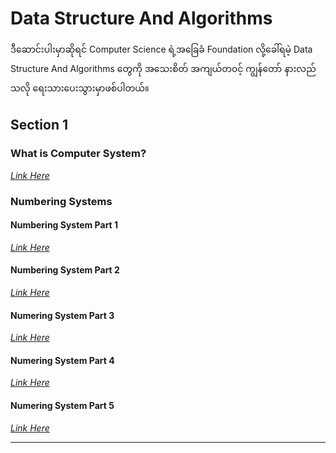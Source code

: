 # Data Structure And Algorithms

ဒီဆောင်းပါးမှာဆိုရင် Computer Science ရဲ့အခြေခံ Foundation လို့ခေါ်ရမဲ့ Data Structure And Algorithms တွေကို အသေးစိတ် အကျယ်တ၀င့် ကျွန်တော် နားလည်သလို ရေးသားပေးသွားမှာဖစ်ပါတယ်။


## Section 1

### What is Computer System?
*[Link Here](https://github.com/aungsannphyo/Data-Structure-And-Algorithms/blob/main/section-1/1-what-is-computer-system/computer-system.md)*

### Numbering Systems
#### Numbering System Part 1
*[Link Here](https://github.com/aungsannphyo/Data-Structure-And-Algorithms/blob/main/section-1/2-number-systems/number-system-part-1.md)*

#### Numbering System Part 2
*[Link Here](https://github.com/aungsannphyo/Data-Structure-And-Algorithms/blob/main/section-1/2-number-systems/number-system-part-2.md)*

#### Numering System Part 3
*[Link Here](https://github.com/aungsannphyo/Data-Structure-And-Algorithms/blob/main/section-1/2-number-systems/number-system-part-3.md)*

#### Numering System Part 4
*[Link Here](https://github.com/aungsannphyo/Data-Structure-And-Algorithms/blob/main/2-number-systems/number-system-part-4.md)*

#### Numering System Part 5
*[Link Here](https://github.com/aungsannphyo/Data-Structure-And-Algorithms/blob/main/section-1/2-number-systems/number-system-part-5.md)*

---
